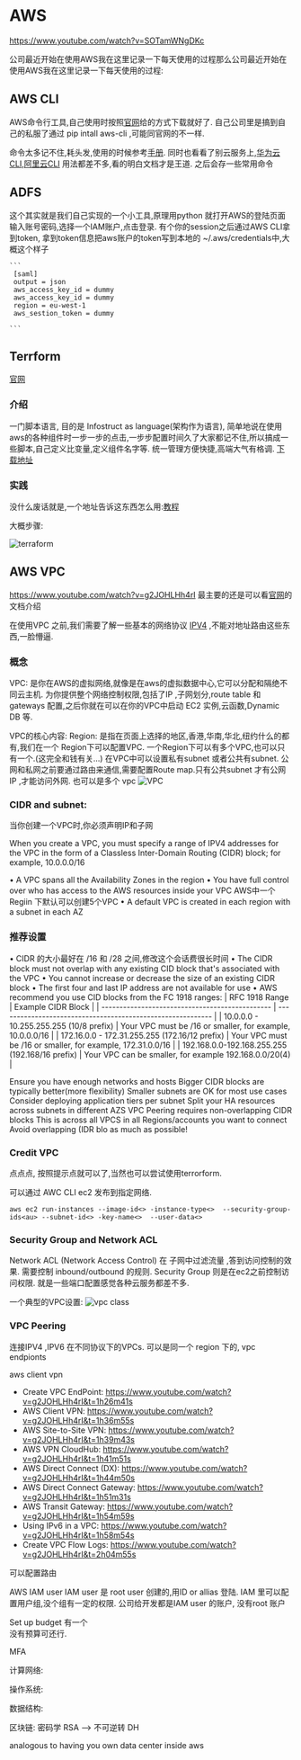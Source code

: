 # AWS

https://www.youtube.com/watch?v=SOTamWNgDKc

公司最近开始在使用AWS我在这里记录一下每天使用的过程那么公司最近开始在使用AWS我在这里记录一下每天使用的过程:

## AWS CLI
 
 AWS命令行工具,自己使用时按照[官网](https://docs.aws.amazon.com/cli/latest/userguide/getting-started-install.html)给的方式下载就好了.
 自己公司里是搞到自己的私服了通过 pip intall aws-cli ,可能同官网的不一样.

 命令太多记不住,耗头发,使用的时候参考[手册](https://awscli.amazonaws.com/v2/documentation/api/latest/reference/index.html).
 同时也看看了别云服务上,[华为云CLI](https://support.huaweicloud.com/qs-hcli/hcli_02.html),[阿里云CLI](https://help.aliyun.com/product/29991.html) 用法都差不多,看的明白文档才是王道.
 之后会存一些常用命令

## ADFS

  这个其实就是我们自己实现的一个小工具,原理用python 就打开AWS的登陆页面输入账号密码,选择一个IAM账户,点击登录.
  有个你的session之后通过AWS CLI拿到token, 拿到token信息把aws账户的token写到本地的 ~/.aws/credentials中,大概这个样子


    ```
     [saml]
     output = json
     aws_access_key_id = dummy
     aws_access_key_id = dummy
     region = eu-west-1
     aws_sestion_token = dummy

    ```

## Terrform   
 [官网](https://www.terraform.io/)     
 ### 介绍
 一门脚本语言, 目的是 Infostruct as language(架构作为语言), 简单地说在使用aws的各种组件时一步一步的点击,一步步配置时间久了大家都记不住,所以搞成一些脚本,自己定义比变量,定义组件名字等. 统一管理方便快捷,高端大气有格调.
 [下载地址](https://www.terraform.io/downloads)
 ### 实践
 没什么废话就是,一个地址告诉这东西怎么用:[教程](https://learn.hashicorp.com/collections/terraform/aws-get-started)

 大概步骤:
 
 ![terraform](../assets/aws_terraform.png)



## AWS VPC
https://www.youtube.com/watch?v=g2JOHLHh4rI
最主要的还是可以看[官网](https://docs.aws.amazon.com/vpc/latest/userguide/what-is-amazon-vpc.html)的文档介绍

在使用VPC 之前,我们需要了解一些基本的网络协议 [IPV4](../network/networkLayer.md) ,不能对地址路由这些东西,一脸懵逼.



### 概念
VPC: 是你在AWS的虚拟网络,就像是在aws的虚拟数据中心,它可以分配和隔绝不同云主机. 为你提供整个网络控制权限,包括了IP ,子网划分,route table 和 gateways 配置,之后你就在可以在你的VPC中启动 EC2 实例,云函数,Dynamic DB 等.

VPC的核心内容:
Region: 是指在页面上选择的地区,香港,华南,华北,纽约什么的都有,我们在一个 Region下可以配置VPC.
一个Region下可以有多个VPC,也可以只有一个.(这完全和钱有关...)
在VPC中可以设置私有subnet 或者公共有subnet.
公网和私网之前要通过路由来通信,需要配置Route map.只有公共subnet 才有公网IP ,才能访问外网.
也可以是多个 vpc
![VPC](../assets/vpc.png) 

### CIDR and subnet:
当你创建一个VPC时,你必须声明IP和子网

When you create a VPC, you must specify a range of IPV4 addresses for the VPC in the form of a Classless Inter-Domain
Routing (CIDR) block; for example, 10.0.0.0/16

• A VPC spans all the Availability Zones in the region
• You have full control over who has access to the AWS resources
inside your VPC
AWS中一个Regiin 下默认可以创建5个VPC
• A default VPC is created in each region with a subnet in each AZ

### 推荐设置
• CIDR 的大小最好在 /16 和 /28 之间,修改这个会话费很长时间
• The CIDR block must not overlap with any existing CID block
that's associated with the VPC
• You cannot increase or decrease the size of an existing CIDR
block
• The first four and last IP address are not available for use
• AWS recommend you use CID blocks from the FC 1918
ranges:
| RFC 1918 Range                                  | Example CIDR Block                                          | 
| ----------------------------------------------- | ----------------------------------------------------------- | 
| 10.0.0.0 - 10.255.255.255 (10/8 prefix)         | Your VPC must be /16 or smaller, for example, 10.0.0.0/16   | 
| 172.16.0.0 - 172.31.255.255 (172.16/12 prefix)  | Your VPC must be /16 or smaller, for example, 172.31.0.0/16 | 
| 192.168.0.0-192.168.255.255 (192.168/16 prefix) | Your VPC can be smaller, for example 192.168.0.0/20(4)      | 

Ensure you have enough networks and hosts
Bigger CIDR blocks are typically better(more flexibility)
Smaller subnets are OK for most use cases
Consider deploying application tiers per subnet
Split your HA resources across subnets in different AZS
VPC Peering requires non-overlapping CIDR blocks
This is across all VPCS in all Regions/accounts you want to connect
Avoid overlapping (IDR blo as much as possible!

### Credit VPC
点点点, 按照提示点就可以了,当然也可以尝试使用terrorform.

可以通过 AWC CLI ec2 发布到指定网络.
```
aws ec2 run-instances --image-id<> -instance-type<>  --security-group-ids<au> --subnet-id<> -key-name<>  --user-data<>
```

### Security Group and Network ACL

Network ACL (Network Access Control) 在 子网中过滤流量 ,答到访问控制的效果.
需要控制 inbound/outbound 的规则.
Security Group 则是在ec2之前控制访问权限. 就是一些端口配置感觉各种云服务都差不多.

一个典型的VPC设置:
![vpc class](../assets/aws_vpc.png)


### VPC Peering

连接IPV4 ,IPV6 在不同协议下的VPCs.
可以是同一个 region 下的,
vpc endpionts

aws client vpn
- Create VPC EndPoint: https://www.youtube.com/watch?v=g2JOHLHh4rI&t=1h26m41s
- AWS Client VPN: https://www.youtube.com/watch?v=g2JOHLHh4rI&t=1h36m55s
- AWS Site-to-Site VPN: https://www.youtube.com/watch?v=g2JOHLHh4rI&t=1h39m43s
- AWS VPN CloudHub: https://www.youtube.com/watch?v=g2JOHLHh4rI&t=1h41m51s
- AWS Direct Connect (DX): https://www.youtube.com/watch?v=g2JOHLHh4rI&t=1h44m50s
- AWS Direct Connect Gateway: https://www.youtube.com/watch?v=g2JOHLHh4rI&t=1h51m31s
- AWS Transit Gateway: https://www.youtube.com/watch?v=g2JOHLHh4rI&t=1h54m59s
- Using IPv6 in a VPC: https://www.youtube.com/watch?v=g2JOHLHh4rI&t=1h58m54s
- Create VPC Flow Logs: https://www.youtube.com/watch?v=g2JOHLHh4rI&t=2h04m55s


可以配置路由

AWS IAM user
IAM user 是 root user 创建的,用ID or allias 登陆.
IAM 里可以配置用户组,没个组有一定的权限.
公司给开发都是IAM user 的账户, 没有root 账户

Set up budget
有一个    
没有预算可还行.

MFA



计算网络: 

操作系统:

数据结构:


区块链:
    密码学
         RSA --> 不可逆转 
         DH    

analogous to having you own data center inside aws   
